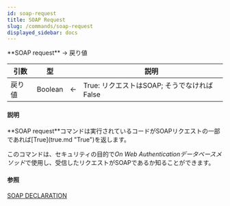 ```yaml
---
id: soap-request
title: SOAP Request
slug: /commands/soap-request
displayed_sidebar: docs
---
```


<!--REF #_command_.SOAP Request.Syntax-->**SOAP request**  -> 戻り値<!-- END REF-->
<!--REF #_command_.SOAP Request.Params-->
| 引数 | 型 |  | 説明 |
| --- | --- | --- | --- |
| 戻り値 | Boolean | &larr; | True: リクエストはSOAP; そうでなければFalse |

<!-- END REF-->

#### 説明 

<!--REF #_command_.SOAP Request.Summary-->**SOAP request**コマンドは実行されているコードがSOAPリクエストの一部であれば[True](true.md "True")を返します。<!-- END REF--> 

このコマンドは、セキュリティの目的で*On Web Authenticationデータベースメソッド*で使用し、受信したリクエストがSOAPであるか知ることができます。

#### 参照 

[SOAP DECLARATION](soap-declaration.md)  